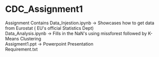 # CDC_Assignment1
Assignment Contains
Data_Injestion.ipynb -> Showcases how to get data from Eurostat ( EU's official Statistics Dept)  
Data_Analysis.ipynb -> Fills in the NaN's using missforest followed by K-Means Clustering   
Assigment1.ppt -> Powerpoint Presentation   
Requirement.txt  
